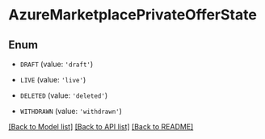 # AzureMarketplacePrivateOfferState


## Enum

* `DRAFT` (value: `'draft'`)

* `LIVE` (value: `'live'`)

* `DELETED` (value: `'deleted'`)

* `WITHDRAWN` (value: `'withdrawn'`)

[[Back to Model list]](../README.md#documentation-for-models) [[Back to API list]](../README.md#documentation-for-api-endpoints) [[Back to README]](../README.md)


